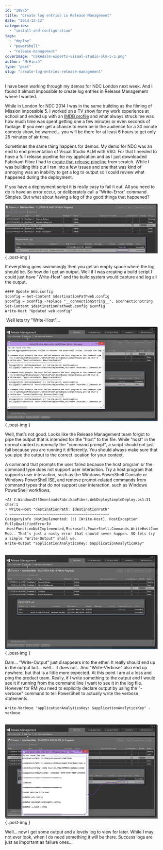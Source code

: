 ```yaml
---
id: "10975"
title: "Create log entries in Release Management"
date: "2014-12-12"
categories: 
  - "install-and-configuration"
tags: 
  - "deploy"
  - "powershell"
  - "release-management"
coverImage: "nakedalm-experts-visual-studio-alm-5-5.png"
author: "MrHinsh"
type: "post"
slug: "create-log-entries-release-management"
---
```


I have been working through my demos for NDC London next week. And I found it almost impossible to create log entries in Release Management where I wanted.

While in London for NDC 2014 I was in the same building as the filming of Mission Impossible 5. I worked on a TV show for my work experience at school and ended up with an [IMDB profile](http://www.imdb.com/name/nm4402255/) and what always struck me was how much time was spent getting one a few minutes or even seconds of footage. If you ever get a chance to even be in the audience for a 30 minute comedy show, be warned… you will be there for at least 6 hours to get only 25 minutes of air time.

Sometimes the same thing happens for demos. My demo for NDC was an end to end presentation of Visual Studio ALM with VSO. For that I needed to have a full release pipeline for my application and as I just downloaded Fabirkam Fibre I had to [create that release pipeline](http://nkdagility.com/create-release-management-pipeline-professional-developers/) from scratch. While I was building this out I ran into a few issues and one that was kind of annoying was an inability to get a log to output so I could review what happened during the deployment.

If you have a deployment script it is really easy to fail it out. All you need to do is have an error occur, or deliberately call a "Write-Error" command. Simples. But what about having a log of the good things that happened?

![clip_image001](images/clip_image0011-1-1.png "clip_image001")
{ .post-img }

If everything goes swimmingly then you get an empty space where the log should be. So how do I get an output. Well if I was creating a build script I could just have "Write-Host" and the build system would capture and log all the output.

```
#### Update Web.config
$config = Get-Content $destinationPathweb.config
$config = $config -replace "__connectionString__", $connectionString
Set-Content $destinationPathweb.config $config
Write-Host "Updated web.config"
```

 Well lets try "Write-Host"…

![clip_image002](images/clip_image0021-2-2.png "clip_image002")
{ .post-img }

Well, that’s not good. Looks like the Release Management team forgot to pipe the output that is intended for the "host" to the file. While "host" in the normal context is normally the "command prompt", a script should not just fail because you are running it differently. You should always make sure that you pipe the output to the correct location for your context.

A command that prompts the user failed because the host program or the command type does not support user interaction. Try a host program that supports user interaction, such as the Windows PowerShell Console or Windows PowerShell ISE, and remove prompt-related commands from command types that do not support user interaction, such as Windows PowerShell workflows.

```
+At C:WindowsDtlDownloadsFabrikamFiber.WebDeploySimpleDeploy.ps1:31 char:1
+ Write-Host "destinationPath: $destinationPath"
+ ~~~~~~~~~~~~~~~~~~~~~~~~~~~~~~~~~~~~~~~~~~~~~~
CategoryInfo :NotImplemented: (:) [Write-Host], HostException
FullyQualifiedErrorId :HostFunctionNotImplemented,Microsoft.PowerShell.Commands.WriteHostCommand
Moo.. That’s just a nasty error that should never happen. SO lets try a simple "Write-Output" shall we.
Write-Output "applicationAnalyticsKey: $applicationAnalyticsKey"
```

 ![clip_image003](images/clip_image0031-3-3.png "clip_image003")
{ .post-img }

Dam… "Write-Output" just disappears into the ether. It really should end up in the output but… well… it does not.. And "Write-Verbose" also end up nowhere, but that is a little more expected. At this point I am at a loss and ping the product team. Really, if I write something to the output and I would see it if running from the command line I want to see it in the log file. However for RM you need to explicitly declare output by using the "-verbose" command to tell PowerShell to actually write the verbose statements.

```
Write-Verbose "applicationAnalyticsKey: $applicationAnalyticsKey" -verbose
```

 ![clip_image004](images/clip_image0041-4-4.png "clip_image004")
{ .post-img }

Well… now I get some output and a lovely log to view for later. While I may not ever look, when I do need something it will be there. Success logs are just as important as failure ones…


